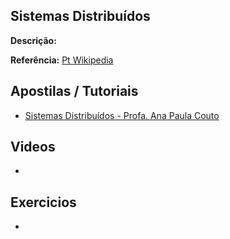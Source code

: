 ## Sistemas Distribuídos

**Descrição:**

**Referência:** [Pt Wikipedia](http://pt.wikipedia.org/wiki/Computa%C3%A7%C3%A3o_distribu%C3%ADda)

## Apostilas / Tutoriais

- [Sistemas Distribuídos - Profa. Ana Paula Couto](http://www.tlc-networks.polito.it/oldsite/anapaula/Aula_Cap01.pdf)

## Videos

- []()

## Exercicios

- []()

